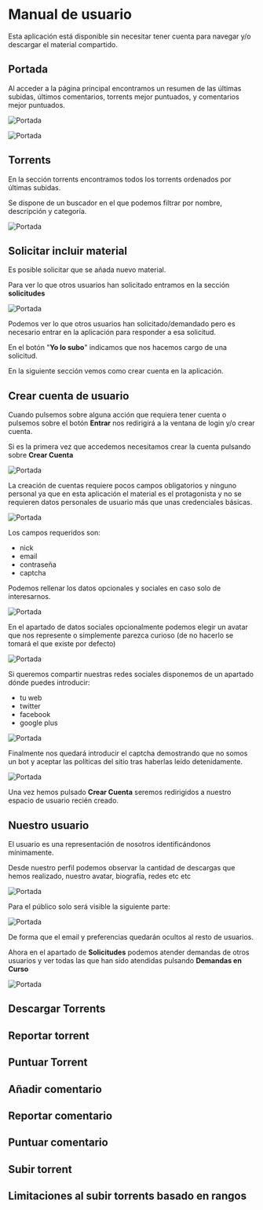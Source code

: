 # Manual de usuario

Esta aplicación está disponible sin necesitar tener cuenta para navegar y/o
descargar el material compartido.

## Portada

Al acceder a la página principal encontramos un resumen de las últimas subidas,
últimos comentarios, torrents mejor puntuados, y comentarios mejor puntuados.

![Portada](images/man1.png)

![Portada](images/man2.png)

## Torrents

En la sección torrents encontramos todos los torrents ordenados por últimas
subidas.

Se dispone de un buscador en el que podemos filtrar por nombre, descripción y
categoría.

![Portada](images/man3.png)

## Solicitar incluir material

Es posible solicitar que se añada nuevo material.

Para ver lo que otros usuarios han solicitado entramos en la sección
**solicitudes**

![Portada](images/man4.png)

Podemos ver lo que otros usuarios han solicitado/demandado pero es necesario
entrar en la aplicación para responder a esa solicitud.

En el botón "**Yo lo subo**" indicamos que nos hacemos cargo de una solicitud.

En la siguiente sección vemos como crear cuenta en la aplicación.

## Crear cuenta de usuario

Cuando pulsemos sobre alguna acción que requiera tener cuenta o pulsemos sobre
el botón **Entrar** nos redirigirá a la ventana de login y/o crear cuenta.

Si es la primera vez que accedemos necesitamos crear la cuenta pulsando sobre
**Crear Cuenta**

![Portada](images/man5.png)

La creación de cuentas requiere pocos campos obligatorios y ninguno personal ya
que en esta aplicación el material es el protagonista y no se requieren datos
personales de usuario más que unas credenciales básicas.

![Portada](images/man6.png)

Los campos requeridos son:
- nick
- email
- contraseña
- captcha

Podemos rellenar los datos opcionales y sociales en caso solo de interesarnos.

![Portada](images/man7.png)

En el apartado de datos sociales opcionalmente podemos elegir un avatar que 
nos represente o simplemente parezca curioso (de no hacerlo se tomará el que
existe por defecto)

![Portada](images/man8.png)

Si queremos compartir nuestras redes sociales disponemos de un apartado dónde
puedes introducir:
- tu web
- twitter
- facebook
- google plus

![Portada](images/man9.png)

Finalmente nos quedará introducir el captcha demostrando que no somos un bot y
aceptar las políticas del sitio tras haberlas leído detenidamente.

![Portada](images/man10.png)

Una vez hemos pulsado **Crear Cuenta** seremos redirigidos a nuestro espacio
de usuario recién creado.

## Nuestro usuario

El usuario es una representación de nosotros identificándonos mínimamente.

Desde nuestro perfil podemos observar la cantidad de descargas que hemos 
realizado, nuestro avatar, biografía, redes etc etc

![Portada](images/man11.png)

Para el público solo será visible la siguiente parte:

![Portada](images/man12.png)

De forma que el email y preferencias quedarán ocultos al resto de usuarios.

Ahora en el apartado de **Solicitudes** podemos atender demandas de otros
usuarios y ver todas las que han sido atendidas pulsando **Demandas en Curso**

![Portada](images/man13.png)

## Descargar Torrents

## Reportar torrent

## Puntuar Torrent

## Añadir comentario

## Reportar comentario

## Puntuar comentario

## Subir torrent

## Limitaciones al subir torrents basado en rangos
